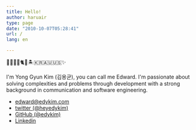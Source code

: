 ```yaml
---
title: Hello!
author: haruair
type: page
date: "2010-10-07T05:28:41"
url: /
lang: en

---
```


🐨👨🏻‍💻🐈📸🏝🇰🇷🇦🇺🇺🇸✨

I'm Yong Gyun Kim (김용균), you can call me Edward. I'm passionate about solving complexities and problems through development with a strong background in communication and software engineering.

- [edward@edykim.com](mailto:edward@edykim.com?subject=Hello)
- [twitter (@heyedykim)](https://twitter.com/heyedykim)
- [GitHub (@edykim)](https://github.com/edykim)
- [Linkedin](https://www.linkedin.com/in/edwardykim/)
